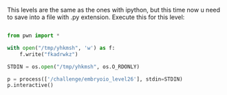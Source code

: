 This levels are the same as the ones with ipython, but this time now u need to save into a file with .py extension. Execute this for this level:
```python

from pwn import *

with open("/tmp/yhkmsh", 'w') as f:
    f.write("fkadrwkz")

STDIN = os.open("/tmp/yhkmsh", os.O_RDONLY)

p = process(['/challenge/embryoio_level26'], stdin=STDIN)
p.interactive()
